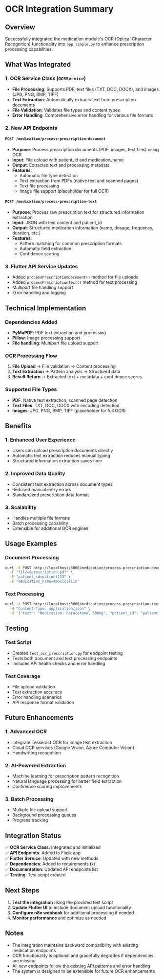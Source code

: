 # OCR Integration Summary

## Overview
Successfully integrated the medication module's OCR (Optical Character Recognition) functionality into `app_simple.py` to enhance prescription processing capabilities.

## What Was Integrated

### 1. **OCR Service Class** (`OCRService`)
- **File Processing**: Supports PDF, text files (TXT, DOC, DOCX), and images (JPG, PNG, BMP, TIFF)
- **Text Extraction**: Automatically extracts text from prescription documents
- **File Validation**: Validates file types and content types
- **Error Handling**: Comprehensive error handling for various file formats

### 2. **New API Endpoints**

#### `POST /medication/process-prescription-document`
- **Purpose**: Process prescription documents (PDF, images, text files) using OCR
- **Input**: File upload with patient_id and medication_name
- **Output**: Extracted text and processing metadata
- **Features**:
  - Automatic file type detection
  - Text extraction from PDFs (native text and scanned pages)
  - Text file processing
  - Image file support (placeholder for full OCR)

#### `POST /medication/process-prescription-text`
- **Purpose**: Process raw prescription text for structured information extraction
- **Input**: JSON with text content and patient_id
- **Output**: Structured medication information (name, dosage, frequency, duration, etc.)
- **Features**:
  - Pattern matching for common prescription formats
  - Automatic field extraction
  - Confidence scoring

### 3. **Flutter API Service Updates**
- Added `processPrescriptionDocument()` method for file uploads
- Added `processPrescriptionText()` method for text processing
- Multipart file handling support
- Error handling and logging

## Technical Implementation

### Dependencies Added
- **PyMuPDF**: PDF text extraction and processing
- **Pillow**: Image processing support
- **File handling**: Multipart file upload support

### OCR Processing Flow
1. **File Upload** → File validation → Content processing
2. **Text Extraction** → Pattern analysis → Structured data
3. **Result Return** → Extracted text + metadata + confidence scores

### Supported File Types
- **PDF**: Native text extraction, scanned page detection
- **Text Files**: TXT, DOC, DOCX with encoding detection
- **Images**: JPG, PNG, BMP, TIFF (placeholder for full OCR)

## Benefits

### 1. **Enhanced User Experience**
- Users can upload prescription documents directly
- Automatic text extraction reduces manual typing
- Structured information extraction saves time

### 2. **Improved Data Quality**
- Consistent text extraction across document types
- Reduced manual entry errors
- Standardized prescription data format

### 3. **Scalability**
- Handles multiple file formats
- Batch processing capability
- Extensible for additional OCR engines

## Usage Examples

### Document Processing
```bash
curl -X POST http://localhost:5000/medication/process-prescription-document \
  -F "file=@prescription.pdf" \
  -F "patient_id=patient123" \
  -F "medication_name=Amoxicillin"
```

### Text Processing
```bash
curl -X POST http://localhost:5000/medication/process-prescription-text \
  -H "Content-Type: application/json" \
  -d '{"text": "Medication: Paracetamol 500mg", "patient_id": "patient123"}'
```

## Testing

### Test Script
- Created `test_ocr_prescription.py` for endpoint testing
- Tests both document and text processing endpoints
- Includes API health checks and error handling

### Test Coverage
- File upload validation
- Text extraction accuracy
- Error handling scenarios
- API response format validation

## Future Enhancements

### 1. **Advanced OCR**
- Integrate Tesseract OCR for image text extraction
- Cloud OCR services (Google Vision, Azure Computer Vision)
- Handwriting recognition

### 2. **AI-Powered Extraction**
- Machine learning for prescription pattern recognition
- Natural language processing for better field extraction
- Confidence scoring improvements

### 3. **Batch Processing**
- Multiple file upload support
- Background processing queues
- Progress tracking

## Integration Status

✅ **OCR Service Class**: Integrated and initialized  
✅ **API Endpoints**: Added to Flask app  
✅ **Flutter Service**: Updated with new methods  
✅ **Dependencies**: Added to requirements.txt  
✅ **Documentation**: Updated API endpoints list  
✅ **Testing**: Test script created  

## Next Steps

1. **Test the integration** using the provided test script
2. **Update Flutter UI** to include document upload functionality
3. **Configure n8n webhook** for additional processing if needed
4. **Monitor performance** and optimize as needed

## Notes

- The integration maintains backward compatibility with existing medication endpoints
- OCR functionality is optional and gracefully degrades if dependencies are missing
- All new endpoints follow the existing API patterns and error handling
- The system is designed to be extensible for future OCR enhancements
